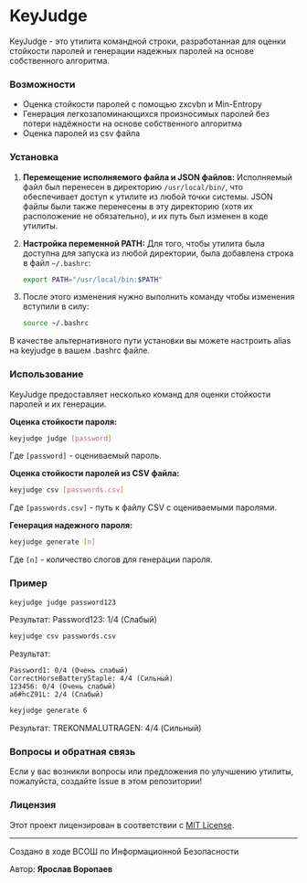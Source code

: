 # KeyJudge

KeyJudge - это утилита командной строки, разработанная для оценки стойкости паролей и генерации надежных паролей на основе собственного алгоритма.

### Возможности

- Оценка стойкости паролей с помощью zxcvbn и Min-Entropy
- Генерация легкозапоминающихся произносимых паролей без потери надёжности на основе собственного алгоритма
- Оценка паролей из csv файла
  
### Установка

1. **Перемещение исполняемого файла и JSON файлов:**
   Исполняемый файл был перенесен в директорию `/usr/local/bin/`, что обеспечивает доступ к утилите из любой точки системы. JSON файлы были также перенесены в эту директорию (хотя их расположение не обязательно), и их путь был изменен в коде утилиты.

2. **Настройка переменной PATH:**
   Для того, чтобы утилита была доступна для запуска из любой директории, была добавлена строка в файл `~/.bashrc`:
   ```bash
   export PATH="/usr/local/bin:$PATH"
   ```
   
3. После этого изменения нужно выполнить команду чтобы изменения вступили в силу:
   ```bash
   source ~/.bashrc
   ```

В качестве альтернативного пути установки вы можете настроить alias на keyjudge в вашем .bashrc файле.

### Использование

KeyJudge предоставляет несколько команд для оценки стойкости паролей и их генерации.

**Оценка стойкости пароля:**
```bash
keyjudge judge [password]
```
Где `[password]` - оцениваемый пароль.


**Оценка стойкости паролей из CSV файла:**
```bash
keyjudge csv [passwords.csv]
```
Где `[passwords.csv]` - путь к файлу CSV с оцениваемыми паролями.


**Генерация надежного пароля:**
```bash
keyjudge generate [n]
```
Где `[n]` - количество слогов для генерации пароля.

### Пример

```bash
keyjudge judge password123
```
Результат: Password123: 1/4 (Слабый)

```bash
keyjudge csv passwords.csv
```
Результат:
```
Password1: 0/4 (Очень слабый)
CorrectHorseBatteryStaple: 4/4 (Сильный)
123456: 0/4 (Очень слабый)
a6#hcZ91L: 2/4 (Слабый)
```

```bash
keyjudge generate 6
```
Результат: TREKONMALUTRAGEN: 4/4 (Сильный)

### Вопросы и обратная связь

Если у вас возникли вопросы или предложения по улучшению утилиты, пожалуйста, создайте Issue в этом репозитории!

### Лицензия

Этот проект лицензирован в соответствии с [MIT License](LICENSE).

---
Создано в ходе ВСОШ по Информационной Безопасности

Автор: **Ярослав Воропаев**
